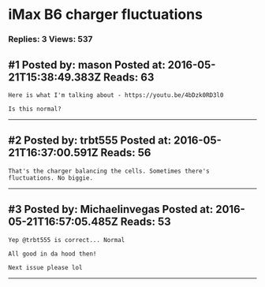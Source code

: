 # iMax B6 charger fluctuations

### Replies: 3 Views: 537

## \#1 Posted by: mason Posted at: 2016-05-21T15:38:49.383Z Reads: 63

```
Here is what I'm talking about - https://youtu.be/4bDzk0RD3l0

Is this normal?
```

---
## \#2 Posted by: trbt555 Posted at: 2016-05-21T16:37:00.591Z Reads: 56

```
That's the charger balancing the cells. Sometimes there's fluctuations. No biggie.
```

---
## \#3 Posted by: Michaelinvegas Posted at: 2016-05-21T16:57:05.485Z Reads: 53

```
Yep @trbt555 is correct... Normal

All good in da hood then! 

Next issue please lol
```

---
